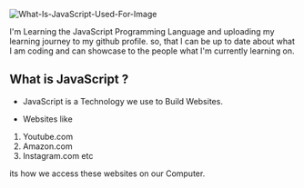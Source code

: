 

![What-Is-JavaScript-Used-For-_Image_](https://github.com/user-attachments/assets/f0b47a59-6cca-44ed-a6da-5886a4a693ee)


I'm Learning the JavaScript Programming Language and uploading my learning journey to my github profile. so, that I can be up to date about what I am coding and can showcase to the people what I'm currently learning on. 

## What is JavaScript ?
- JavaScript is a Technology we use to Build Websites.

- Websites like 
1. Youtube.com 
2. Amazon.com
3. Instagram.com
etc

its how we access these websites on our Computer.
    
